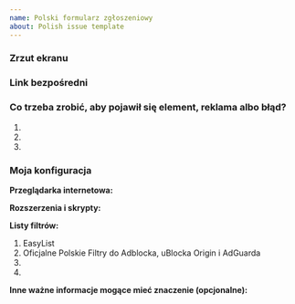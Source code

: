 ```yaml
---
name: Polski formularz zgłoszeniowy
about: Polish issue template
---
```


<!--
Dziękujemy za zgłoszenie na rzecz Polskich Filtrów do Adblocka, uBlocka Origin i AdGuarda.
Przed podjęciem jakiegokolwiek działania koniecznie zapoznaj się z CONTRIBUTING.md
-->
### Zrzut ekranu
<!--
Przeciągnij i upuść tutaj swój zrzut lub zamieść do niego link.
-->

### Link bezpośredni
<!--
Wstaw tutaj link bezpośredni do strony, na której występuje element, reklama albo błąd.
-->

### Co trzeba zrobić, aby pojawił się element, reklama albo błąd?
1. 
2. 
3. 


### Moja konfiguracja
**Przeglądarka internetowa:**

**Rozszerzenia i skrypty:**

**Listy filtrów:**
1. EasyList
2. Oficjalne Polskie Filtry do Adblocka, uBlocka Origin i AdGuarda
3. 
4. 

**Inne ważne informacje mogące mieć znaczenie (opcjonalne):**


